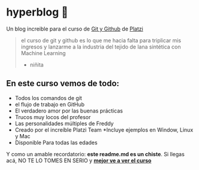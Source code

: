 # hyperblog 💚
Un blog increible para el curso de [Git y Github](https://platzi.com/git-github/ "Curso de Git y Github") de [Platzi](https://platzi.com/ "Platzi")
> el curso de git y github es lo que me hacia falta para triplicar mis ingresos y lanzarme a la industria del tejido de lana sintética con Machine Learning
> - niñita

## En este curso vemos de todo:
* Todos los comandos de git
* el flujo de trabajo en GitHub
* El verdadero amor por las buenas prácticas
* Trucos muy locos del profesor
* Las personalidades múltiples de Freddy
* Creado por el increíble Platzi Team
*Incluye ejemplos en Window, Linux y Mac
* Disponible Para todas las edades

Y como un amable recordatorio: **este readme.md es un chiste**. Si llegas acá, NO TE LO TOMES EN SERIO y [**mejor ve a ver el curso**](https://platzi.com/git-github/ "a ver el curso")



